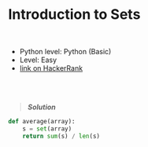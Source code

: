 # Introduction to Sets

<br>

- Python level: Python (Basic)
- Level: Easy
- [link on HackerRank](https://www.hackerrank.com/challenges/py-introduction-to-sets/problem?isFullScreen=true)

<br>
<br>

> ***Solution***
> 

```python
def average(array):
    s = set(array)
    return sum(s) / len(s)
```